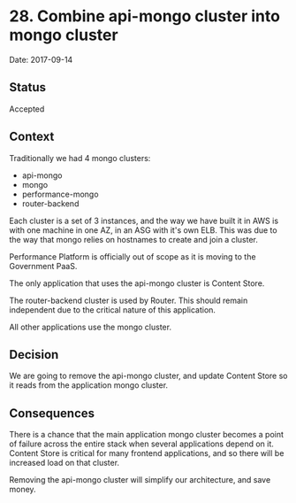 # 28. Combine api-mongo cluster into mongo cluster

Date: 2017-09-14

## Status

Accepted

## Context

Traditionally we had 4 mongo clusters:

  - api-mongo
  - mongo
  - performance-mongo
  - router-backend

Each cluster is a set of 3 instances, and the way we have built it in AWS is with one
machine in one AZ, in an ASG with it's own ELB. This was due to the way that mongo
relies on hostnames to create and join a cluster.

Performance Platform is officially out of scope as it is moving to the Government PaaS.

The only application that uses the api-mongo cluster is Content Store.

The router-backend cluster is used by Router. This should remain independent due to the
critical nature of this application.

All other applications use the mongo cluster.

## Decision

We are going to remove the api-mongo cluster, and update Content Store so it reads from
the application mongo cluster.

## Consequences

There is a chance that the main application mongo cluster becomes a point of failure
across the entire stack when several applications depend on it. Content Store is critical
for many frontend applications, and so there will be increased load on that cluster.

Removing the api-mongo cluster will simplify our architecture, and save money.
